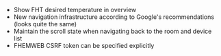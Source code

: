 * Show FHT desired temperature in overview
* New navigation infrastructure according to Google's recommendations (looks quite the same)
* Maintain the scroll state when navigating back to the room and device list
* FHEMWEB CSRF token can be specified explicitly